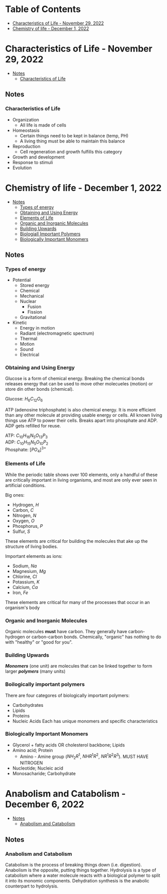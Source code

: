 # Table of Contents
- [Characteristics of Life - November 29, 2022](#characteristics-of-life---november-29-2022)
- [Chemistry of life - December 1, 2022](#chemistry-of-life---december-1-2022)
# Characteristics of Life - November 29, 2022
- [Notes](#notes)
    - [Characteristics of Life](#characteristics-of-life)
## Notes
### Characteristics of Life
- Organization
    - All life is made of cells
- Homeostasis
    - Certain things need to be kept in balance (temp, PH)
    - A living thing must be able to maintain this balance
- Reproduction
    - Cell regeneration and growth fulfills this category
- Growth and development
- Response to stimuli
- Evolution

# Chemistry of life - December 1, 2022
- [Notes](#notes-1)
    - [Types of energy](#types-of-energy)
    - [Obtaining and Using Energy](#obtaining-and-using-energy)
    - [Elements of Life](#elements-of-life)
    - [Organic and Inorganic Molecules](#organic-and-inorganic-molecules)
    - [Building Upwards](#building-upwards)
    - [Biologiall Important Polymers](#boilogically-important-polymers)
    - [Biologically Important Monomers](#biologically-important-monomers)
## Notes
### Types of energy
- Potential
    - Stored energy
    - Chemical
    - Mechanical
    - Nuclear
        - Fusion
        - Fission
    - Gravitational
- Kinetic
    - Energy in motion
    - Radiant (electromagnetic spectrum)
    - Thermal
    - Motion
    - Sound
    - Electrical

### Obtaining and Using Energy
Glucose is a form of chemical energy. Breaking the chemical bonds releases energy that can be used to move other molecueles (motion) or store din other bonds (chemical).

Glucose: $H_6C_{12}O_6$

ATP (adenosine triphosphate) is also chemical energy. It is more efficient than any other molecule at providing usable energy or cells. All known living things use ATP to power their cells. Breaks apart into phosphate and ADP. ADP gets refilled for reuse. 

ATP: $C_{10}H_{16}N_5O_{13}P_3$  
ADP: $C_{10}H_{15}N_5O_{10}P_2$  
Phosphate: $[PO_4]^{3+}$

### Elements of Life
While the periodic table shows over 100 elements, only a handful of these are critically important in living organisms, and most are only ever seen in artificial conditions.

Big ones:
- Hydrogen, $H$
- Carbon, $C$
- Nitrogen, $N$
- Oxygen, $O$
- Phosphorus, $P$
- Sulfur, $S$

These elements are critical for building the molecules that ake up the structure of living bodies.

Important elements as ions:
- Sodium, $Na$
- Magnesium, $Mg$
- Chlorine, $Cl$
- Potassium, $K$
- Calcium, $Ca$
- Iron, $Fe$

These elements are critical for many of the processes that occur in an organism's body

### Organic and Inorganic Molecules
Organic molecules **must** have carbon. They generally have carbon-hydrogen or carbon-carbon bonds. Chemically, "organic" has nothing to do with "healthy" or "good for you".

### Building Upwards
***Monomers*** (one unit) are molecules that can be linked together to form larger ***polymers*** (many units)

### Boilogically important polymers
There are four categores of biologically important polymers:
- Carbohydrates
- Lipids
- Proteins
- Nucleic Acids
Each has unique monomers and specific characteristics

### Biologically Important Monomers
- Glycerol + fatty acids OR cholesterol backbone; Lipids
- Amino acid; Protein
    - Amino - Amine group ($NH_2R^1$, $NHR^1R^2$, $NR^1R^2R^3$). MUST HAVE NITROGEN
- Nucleotide; Nucleic acid
- Monosacharide; Carbohydrate

# Anabolism and Catabolism - December 6, 2022
- [Notes](#notes-2)
    - [Anabolism and Catabolism](#anabolism-and-catabolism)
## Notes
### Anabolism and Catabolism
Catabolism is the process of breaking things down (i.e. digestion). Anabolism is the opposite, putting things together. Hydrolysis is a type of catabolism where a water molecule reacts with a biological polymer to split it into its monomic components. Dehydration synthesis is the anabolic counterpart to hydrolysis.